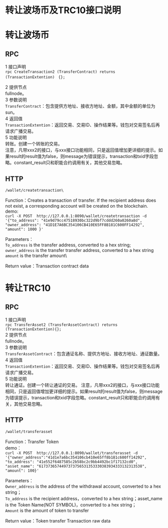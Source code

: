 转让波场币及TRC10接口说明
===

# 转让波场币
## RPC
 
1	接口声明  
`rpc CreateTransaction2 (TransferContract) returns (TransactionExtention)　{}; `

2	提供节点  
fullnode。  
3	参数说明  
`TransferContract`：包含提供方地址、接收方地址、金额，其中金额的单位为sun。  
4	返回值  
`TransactionExtention`：返回交易、交易ID、操作结果等。钱包对交易签名后再请求广播交易。  
5	功能说明  
转账。创建一个转账的交易。\
注意，凡带xxx2的接口，与xxx接口功能相同，只是返回值增加更详细的提示。如果result的result值为false，则message为错误提示，transaction和txid字段忽略。constant_result只和职能合约调用有关，其他交易忽略。

## HTTP

`/wallet/createtransaction\`

Function：Creates a transaction of transfer. If the recipient address does not exist, a corresponding account will be created on the blockchain.\
demo: \
`curl -X POST  http://127.0.0.1:8090/wallet/createtransaction -d '{"to_address": "41e9d79cc47518930bc322d9bf7cddd260a0260a8d", "owner_address": "41D1E7A6BC354106CB410E65FF8B181C600FF14292", "amount": 1000 }'`

Parameters：\
`To_address` is the transfer address, converted to a hex string;\
`owner_address` is the transfer transfer address, converted to  a hex string\
`amount` is the transfer amount\
 
Return value：Transaction contract data


# 转让TRC10

## RPC
1 接口声明  
`rpc TransferAsset2 (TransferAssetContract) returns (TransactionExtention){};`  
2 提供节点  
fullnode。  
3 参数说明  
`TransferAssetContract`：包含通证名称、提供方地址、接收方地址、通证数量。  
4 返回值  
`TransactionExtention`：返回交易、交易ID、操作结果等。钱包对交易签名后再请求广播交易。  
5 功能说明  
转让通证。创建一个转让通证的交易。
注意，凡带xxx2的接口，与xxx接口功能相同，只是返回值增加更详细的提示。如果result的result值为false，则message为错误提示，transaction和txid字段忽略。constant_result只和职能合约调用有关，其他交易忽略。

## HTTP

`/wallet/transferasset`

Function：Transfer Token\
demo：\
`curl -X POST  http://127.0.0.1:8090/wallet/transferasset -d '{"owner_address":"41d1e7a6bc354106cb410e65ff8b181c600ff14292", "to_address": "41e552f6487585c2b58bc2c9bb4492bc1f17132cd0", "asset_name": "6173736574497373756531353330383934333132313538", "amount": 100}'`

Parameters：\
`Owner_address` is the address of the withdrawal account, converted to a hex string；\
`To_address` is the recipient address，converted to a hex string；asset_name is the Token Name(NOT SYMBOL)，converted to a hex string；\
`Amount` is the amount of token to transfer

Return value：Token transfer Transaction raw data